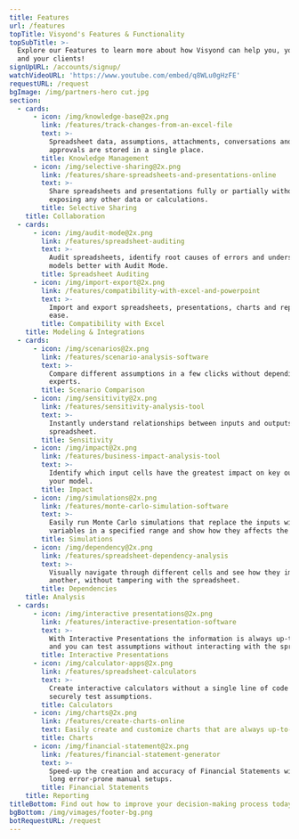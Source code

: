 ```yaml
---
title: Features
url: /features
topTitle: Visyond's Features & Functionality
topSubTitle: >-
  Explore our Features to learn more about how Visyond can help you, your team
  and your clients!
signUpURL: /accounts/signup/
watchVideoURL: 'https://www.youtube.com/embed/q8WLu0gHzFE'
requestURL: /request
bgImage: /img/partners-hero cut.jpg
section:
  - cards:
      - icon: /img/knowledge-base@2x.png
        link: /features/track-changes-from-an-excel-file
        text: >-
          Spreadsheet data, assumptions, attachments, conversations and
          approvals are stored in a single place.
        title: Knowledge Management
      - icon: /img/selective-sharing@2x.png
        link: /features/share-spreadsheets-and-presentations-online
        text: >-
          Share spreadsheets and presentations fully or partially without
          exposing any other data or calculations.
        title: Selective Sharing
    title: Collaboration
  - cards:
      - icon: /img/audit-mode@2x.png
        link: /features/spreadsheet-auditing
        text: >-
          Audit spreadsheets, identify root causes of errors and understand your
          models better with Audit Mode.
        title: Spreadsheet Auditing
      - icon: /img/import-export@2x.png
        link: /features/compatibility-with-excel-and-powerpoint
        text: >-
          Import and export spreadsheets, presentations, charts and reports with
          ease.
        title: Compatibility with Excel
    title: Modeling & Integrations
  - cards:
      - icon: /img/scenarios@2x.png
        link: /features/scenario-analysis-software
        text: >-
          Compare different assumptions in a few clicks without depending on
          experts.
        title: Scenario Comparison
      - icon: /img/sensitivity@2x.png
        link: /features/sensitivity-analysis-tool
        text: >-
          Instantly understand relationships between inputs and outputs of your
          spreadsheet.
        title: Sensitivity
      - icon: /img/impact@2x.png
        link: /features/business-impact-analysis-tool
        text: >-
          Identify which input cells have the greatest impact on key outputs of
          your model.
        title: Impact
      - icon: /img/simulations@2x.png
        link: /features/monte-carlo-simulation-software
        text: >-
          Easily run Monte Carlo simulations that replace the inputs with random
          variables in a specified range and show how they affects the output.
        title: Simulations
      - icon: /img/dependency@2x.png
        link: /features/spreadsheet-dependency-analysis
        text: >-
          Visually navigate through different cells and see how they impact one
          another, without tampering with the spreadsheet.
        title: Dependencies
    title: Analysis
  - cards:
      - icon: /img/interactive presentations@2x.png
        link: /features/interactive-presentation-software
        text: >-
          With Interactive Presentations the information is always up-to-date,
          and you can test assumptions without interacting with the spreadsheet.
        title: Interactive Presentations
      - icon: /img/calculator-apps@2x.png
        link: /features/spreadsheet-calculators
        text: >-
          Create interactive calculators without a single line of code and
          securely test assumptions.
        title: Calculators
      - icon: /img/charts@2x.png
        link: /features/create-charts-online
        text: Easily create and customize charts that are always up-to-date.
        title: Charts
      - icon: /img/financial-statement@2x.png
        link: /features/financial-statement-generator
        text: >-
          Speed-up the creation and accuracy of Financial Statements without
          long error-prone manual setups.
        title: Financial Statements
    title: Reporting
titleBottom: Find out how to improve your decision-making process today
bgBottom: /img/vimages/footer-bg.png
botRequestURL: /request
---
```


